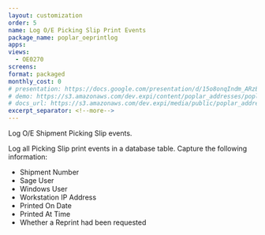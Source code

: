 ```yaml
---
layout: customization
order: 5
name: Log O/E Picking Slip Print Events
package_name: poplar_oeprintlog
apps:
views: 
  - OE0270
screens:
format: packaged
monthly_cost: 0
# presentation: https://docs.google.com/presentation/d/15o8onqIndm_ARzEtfFufTsxpMcCM2YxC9wkvMXzwmrM/edit?usp=sharing
# demo: https://s3.amazonaws.com/dev.expi/content/poplar_addresses/poplar_addresses_demo.mp4
# docs_url: https://s3.amazonaws.com/dev.expi/media/public/poplar_addresses-0.0.9/docs/index.html
excerpt_separator: <!--more-->
---
```

Log O/E Shipment Picking Slip events.
<!--more-->
Log all Picking Slip print events in a database table. Capture the following
information:

- Shipment Number
- Sage User
- Windows User
- Workstation IP Address
- Printed On Date
- Printed At Time
- Whether a Reprint had been requested
